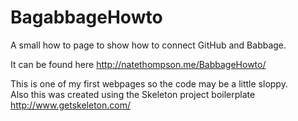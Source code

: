 BagabbageHowto
=============

A small how to page to show how to connect GitHub and Babbage.

It can be found here http://natethompson.me/BabbageHowto/

This is one of my first webpages so the code may be a little sloppy.  
Also this was created using the Skeleton project boilerplate http://www.getskeleton.com/
